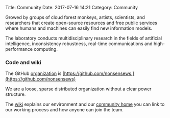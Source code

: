 Title: Community
Date: 2017-07-16 14:21
Category: Community

Growed by groups of cloud forest monkeys, artists, scientists, and researchers that create open-source resources and free public services where humans and machines can easily find new information models.

The laboratory conducts multidisciplinary research in the fields of artificial intelligence, inconsistency robustness, real-time communications and high-performance computing.

### Code and wiki

The GitHub [organization](https://github.com/nonsensews) is [https://github.com/nonsensews.](https://github.com/nonsensews)

We are a loose, sparse distributed organization without a clear power structure.

The [wiki](https://github.com/nonsensews/guide/wiki) explains our environment and our [community home](https://nonsense.ws) you can link to our working process and how anyone can join the team.